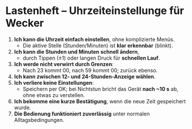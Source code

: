 # Lastenheft – Uhrzeiteinstellunge für Wecker

1. **Ich kann die Uhrzeit einfach einstellen**, ohne komplizierte Menüs.
   - Die aktive Stelle (Stunden/Minuten) ist **klar erkennbar** (blinkt).
2. **Ich kann die Stunden und Minuten schnell ändern**,
   - durch Tippen (±1) oder langen Druck für **schnellen Lauf**.
3. **Ich werde nicht verwirrt durch Grenzen**:
   - Nach 23 kommt 00, nach 59 kommt 00; zurück ebenso.
4. **Ich kann zwischen 12- und 24-Stunden-Anzeige wählen**.
5. **Ich verliere keine Einstellungen**:
   - Speichern per OK; bei Nichtstun bricht das Gerät **nach ~10 s** ab, ohne etwas zu verstellen.
6. **Ich bekomme eine kurze Bestätigung**, wenn die neue Zeit gespeichert wurde.
7. **Die Bedienung funktioniert zuverlässig** unter normalen Alltagsbedingungen.

